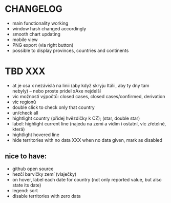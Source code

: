 # CHANGELOG

* main functionality working
* window hash changed accordingly
* smooth chart updating
* mobile view
* PNG export (via right button)
* possible to display provinces, countries and continents


# TBD XXX
* at je osa x nezávislá na linii (aby když skryju Itálii, aby ty dny tam nebyly) – nebo proste pridel xAxe nejdelší
* vic možností výpočtů: closed cases, closed cases/confirmed, derivation
* víc regionů
* double click to check only that country
* un/check all
* hightlight country (přidej hvězdičky k CZ); (star, double star)
* label: highlight current line (najedu na zemi a vidim i ostatní, víc zřetelné, která)
* hightlight hovered line
* hide territories with no data XXX when no data given, mark as disabled

## nice to have:
* github open source
* hezčí barvičky zemí (vlaječky)
* on hover, label each date for country (not only reported value, but also state its date)
* legend: sort
* disable territories with zero data